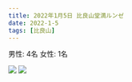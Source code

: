 ```yaml
---
title: 2022年1月5日 比良山堂満ルンゼ
date: 2022-1-5
tags: [比良山]
---
```


男性: 4名
女性: 1名

![](/2022/01/05/20220105/1.jpg)
![](/2022/01/05/20220105/2.jpg)
